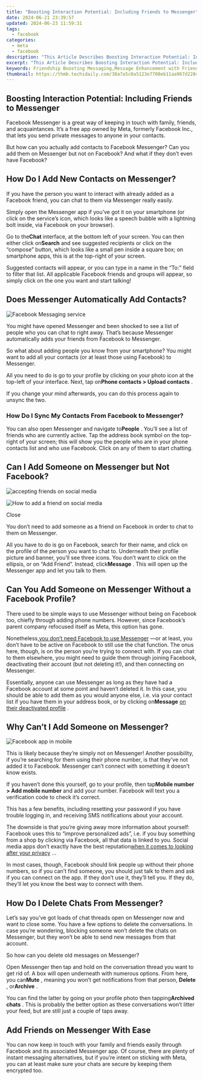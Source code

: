 ```yaml
---
title: "Boosting Interaction Potential: Including Friends to Messenger"
date: 2024-06-21 23:39:57
updated: 2024-06-23 11:59:31
tags:
  - facebook
categories:
  - meta
  - facebook
description: "This Article Describes Boosting Interaction Potential: Including Friends to Messenger"
excerpt: "This Article Describes Boosting Interaction Potential: Including Friends to Messenger"
keywords: Friendship Boosting Messaging,Message Enhancement with Friends,Social Media Chatting Upgrade,Engage More in Messengers,Messenger Interaction Amplification,Strengthen Chat Bonds Online,Increase Friendship Through Messaging
thumbnail: https://thmb.techidaily.com/38a7a5c0a5123e7708eb11aa967d228491b39460885352e6b8c3f7846969574b.jpg
---
```


## Boosting Interaction Potential: Including Friends to Messenger

 Facebook Messenger is a great way of keeping in touch with family, friends, and acquaintances. It’s a free app owned by Meta, formerly Facebook Inc., that lets you send private messages to anyone in your contacts.

 But how can you actually add contacts to Facebook Messenger? Can you add them on Messenger but not on Facebook? And what if they don’t even have Facebook?

## How Do I Add New Contacts on Messenger?

 If you have the person you want to interact with already added as a Facebook friend, you can chat to them via Messenger really easily.

 Simply open the Messenger app if you’ve got it on your smartphone (or click on the service’s icon, which looks like a speech bubble with a lightning bolt inside, via Facebook on your browser).

 Go to the**Chat** interface, at the bottom left of your screen. You can then either click on**Search** and see suggested recipients or click on the “compose” button, which looks like a small pen inside a square box; on smartphone apps, this is at the top-right of your screen.

 Suggested contacts will appear, or you can type in a name in the “To:” field to filter that list. All applicable Facebook friends and groups will appear, so simply click on the one you want and start talking!

## Does Messenger Automatically Add Contacts?

![Facebook Messaging service](https://static1.makeuseofimages.com/wordpress/wp-content/uploads/2022/07/The-Messenger-app-logo.jpg)

 You might have opened Messenger and been shocked to see a list of people who you can chat to right away. That’s because Messenger automatically adds your friends from Facebook to Messenger.

 So what about adding people you know from your smartphone? You might want to add all your contacts (or at least those using Facebook) to Messenger.

 All you need to do is go to your profile by clicking on your photo icon at the top-left of your interface. Next, tap on**Phone contacts > Upload contacts** .

 If you change your mind afterwards, you can do this process again to unsync the two.

### How Do I Sync My Contacts From Facebook to Messenger?

 You can also open Messenger and navigate to**People** . You’ll see a list of friends who are currently active. Tap the address book symbol on the top-right of your screen; this will show you the people who are in your phone contacts list and who use Facebook. Click on any of them to start chatting.

## Can I Add Someone on Messenger but Not Facebook?

![accepting friends on social media](https://static1.makeuseofimages.com/wordpress/wp-content/uploads/2022/09/Facebook-Friend-requests-1.jpg)

![How to add a friend on social media](https://static1.makeuseofimages.com/wordpress/wp-content/uploads/2022/09/Message-a-friend-on-Facebook-1.jpg)

Close

 You don’t need to add someone as a friend on Facebook in order to chat to them on Messenger.

 All you have to do is go on Facebook, search for their name, and click on the profile of the person you want to chat to. Underneath their profile picture and banner, you’ll see three icons. You don’t want to click on the ellipsis, or on “Add Friend”. Instead, click**Message** . This will open up the Messenger app and let you talk to them.

## Can You Add Someone on Messenger Without a Facebook Profile?

 There used to be simple ways to use Messenger without being on Facebook too, chiefly through adding phone numbers. However, since Facebook’s parent company refocused itself as Meta, this option has gone.

 Nonetheless,[you don’t need Facebook to use Messenger](https://www.makeuseof.com/tag/use-messenger-without-facebook/) —or at least, you don’t have to be active on Facebook to still use the chat function. The onus here, though, is on the person you’re trying to connect with. If you can chat to them elsewhere, you might need to guide them through joining Facebook, deactivating their account (but not deleting it!), and then connecting on Messenger.

 Essentially, anyone can use Messenger as long as they have had a Facebook account at some point and haven’t deleted it. In this case, you should be able to add them as you would anyone else, i.e. via your contact list if you have them in your address book, or by clicking on**Message** [on their deactivated profile](https://www.makeuseof.com/tag/deactivate-facebook-account-explained/) .

## Why Can’t I Add Someone on Messenger?

![Facebook app in mobile](https://static1.makeuseofimages.com/wordpress/wp-content/uploads/2022/09/Facebook-app-in-mobile.jpg)

 This is likely because they’re simply not on Messenger! Another possibility, if you’re searching for them using their phone number, is that they’ve not added it to Facebook. Messenger can’t connect with something it doesn’t know exists.

 If you haven’t done this yourself, go to your profile, then tap**Mobile number > Add mobile number** and add your number. Facebook will text you a verification code to check it’s correct.

 This has a few benefits, including resetting your password if you have trouble logging in, and receiving SMS notifications about your account.

 The downside is that you’re giving away more information about yourself: Facebook uses this to “improve personalized ads”, i.e. if you buy something from a shop by clicking via Facebook, all that data is linked to you. Social media apps don’t exactly have the best reputation[when it comes to looking after your privacy](https://www.makeuseof.com/apps-avoid-privacy/) …

 In most cases, though, Facebook should link people up without their phone numbers, so if you can’t find someone, you should just talk to them and ask if you can connect on the app. If they don’t use it, they’ll tell you. If they do, they’ll let you know the best way to connect with them.

## How Do I Delete Chats From Messenger?

 Let’s say you’ve got loads of chat threads open on Messenger now and want to close some. You have a few options to delete the conversations. In case you’re wondering, blocking someone won’t delete the chats on Messenger, but they won’t be able to send new messages from that account.

So how can you delete old messages on Messenger?

 Open Messenger then tap and hold on the conversation thread you want to get rid of. A box will open underneath with numerous options. From here, you can**Mute** , meaning you won’t get notifications from that person, **Delete** , or**Archive** .

 You can find the latter by going on your profile photo then tapping**Archived chats** . This is probably the better option as these conversations won’t litter your feed, but are still just a couple of taps away.

## Add Friends on Messenger With Ease

 You can now keep in touch with your family and friends easily through Facebook and its associated Messenger app. Of course, there are plenty of instant messaging alternatives, but if you’re intent on sticking with Meta, you can at least make sure your chats are secure by keeping them encrypted too.


<ins class="adsbygoogle"
     style="display:block"
     data-ad-format="autorelaxed"
     data-ad-client="ca-pub-7571918770474297"
     data-ad-slot="1223367746"></ins>



<ins class="adsbygoogle"
     style="display:block"
     data-ad-client="ca-pub-7571918770474297"
     data-ad-slot="8358498916"
     data-ad-format="auto"
     data-full-width-responsive="true"></ins>
